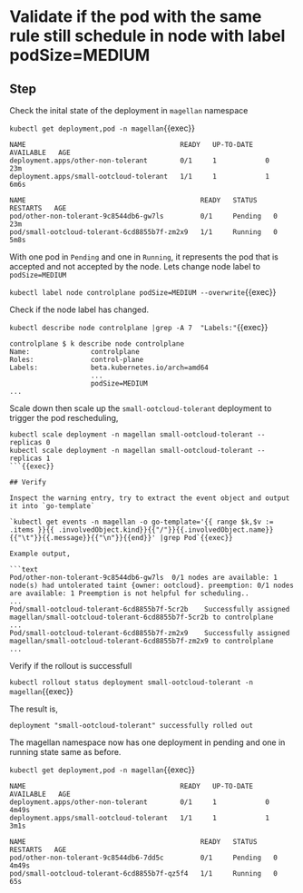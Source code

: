 # Validate if the pod with the same rule still schedule in node with label podSize=MEDIUM

## Step

Check the inital state of the deployment in `magellan` namespace

`kubectl get deployment,pod -n magellan`{{exec}}

```text
NAME                                      READY   UP-TO-DATE   AVAILABLE   AGE
deployment.apps/other-non-tolerant        0/1     1            0           23m
deployment.apps/small-ootcloud-tolerant   1/1     1            1           6m6s

NAME                                           READY   STATUS    RESTARTS   AGE
pod/other-non-tolerant-9c8544db6-gw7ls         0/1     Pending   0          23m
pod/small-ootcloud-tolerant-6cd8855b7f-zm2x9   1/1     Running   0          5m8s
```

With one pod in `Pending` and one in `Running`, it represents the pod that is accepted and not accepted by the node. Lets change node label to `podSize=MEDIUM`

`kubectl label node controlplane podSize=MEDIUM --overwrite`{{exec}}

Check if the node label has changed.

`kubectl describe node controlplane |grep -A 7  "Labels:"`{{exec}}

```text
controlplane $ k describe node controlplane 
Name:               controlplane
Roles:              control-plane
Labels:             beta.kubernetes.io/arch=amd64
                    ...
                    podSize=MEDIUM
...
```

Scale down then scale up the `small-ootcloud-tolerant` deployment  to trigger the pod rescheduling,

```
kubectl scale deployment -n magellan small-ootcloud-tolerant --replicas 0
kubectl scale deployment -n magellan small-ootcloud-tolerant --replicas 1
```{{exec}}

## Verify

Inspect the warning entry, try to extract the event object and output it into `go-template`

`kubectl get events -n magellan -o go-template='{{ range $k,$v := .items }}{{ .involvedObject.kind}}{{"/"}}{{.involvedObject.name}}{{"\t"}}{{.message}}{{"\n"}}{{end}}' |grep Pod`{{exec}}

Example output,

```text
Pod/other-non-tolerant-9c8544db6-gw7ls  0/1 nodes are available: 1 node(s) had untolerated taint {owner: ootcloud}. preemption: 0/1 nodes are available: 1 Preemption is not helpful for scheduling..
...
Pod/small-ootcloud-tolerant-6cd8855b7f-5cr2b    Successfully assigned magellan/small-ootcloud-tolerant-6cd8855b7f-5cr2b to controlplane
...
Pod/small-ootcloud-tolerant-6cd8855b7f-zm2x9    Successfully assigned magellan/small-ootcloud-tolerant-6cd8855b7f-zm2x9 to controlplane
...
```

Verify if the rollout is successfull

`kubectl rollout status deployment small-ootcloud-tolerant -n magellan`{{exec}}

The result is,

```text
deployment "small-ootcloud-tolerant" successfully rolled out
```

The magellan namespace now has one deployment in pending and one in running state same as before.

`kubectl get deployment,pod -n magellan`{{exec}}

```text
NAME                                      READY   UP-TO-DATE   AVAILABLE   AGE
deployment.apps/other-non-tolerant        0/1     1            0           4m49s
deployment.apps/small-ootcloud-tolerant   1/1     1            1           3m1s

NAME                                           READY   STATUS    RESTARTS   AGE
pod/other-non-tolerant-9c8544db6-7dd5c         0/1     Pending   0          4m49s
pod/small-ootcloud-tolerant-6cd8855b7f-qz5f4   1/1     Running   0          65s
```
